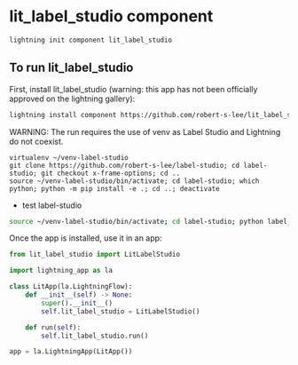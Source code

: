 # lit_label_studio component


```bash
lightning init component lit_label_studio
```

## To run lit_label_studio

First, install lit_label_studio (warning: this app has not been officially approved on the lightning gallery):

```bash
lightning install component https://github.com/robert-s-lee/lit_label_studio
```

WARNING: The run requires the use of venv as Label Studio and Lightning do not coexist.
```
virtualenv ~/venv-label-studio 
git clone https://github.com/robert-s-lee/label-studio; cd label-studio; git checkout x-frame-options; cd ..
source ~/venv-label-studio/bin/activate; cd label-studio; which python; python -m pip install -e .; cd ..; deactivate
```

- test label-studio
```bash
source ~/venv-label-studio/bin/activate; cd label-studio; python label_studio/manage.py migrate; python label_studio/manage.py runserver; cd ..; deactivate
```

Once the app is installed, use it in an app:

```python
from lit_label_studio import LitLabelStudio

import lightning_app as la

class LitApp(la.LightningFlow):
    def __init__(self) -> None:
        super().__init__()
        self.lit_label_studio = LitLabelStudio()

    def run(self):
        self.lit_label_studio.run()

app = la.LightningApp(LitApp())
```


